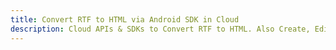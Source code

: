 ---title: Convert RTF to HTML via Android SDK in Clouddescription: Cloud APIs & SDKs to Convert RTF to HTML. Also Create, Edit & Render Microsoft Word & OpenOffice documents in the Cloud.---